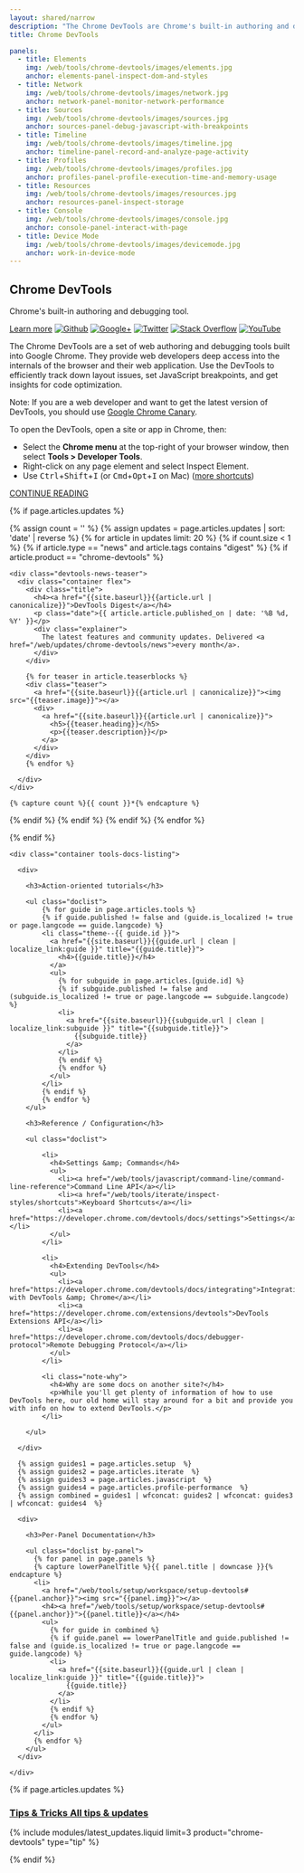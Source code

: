 ```yaml
---
layout: shared/narrow
description: "The Chrome DevTools are Chrome's built-in authoring and debugging tool."
title: Chrome DevTools

panels:
  - title: Elements
    img: /web/tools/chrome-devtools/images/elements.jpg
    anchor: elements-panel-inspect-dom-and-styles
  - title: Network
    img: /web/tools/chrome-devtools/images/network.jpg
    anchor: network-panel-monitor-network-performance
  - title: Sources
    img: /web/tools/chrome-devtools/images/sources.jpg
    anchor: sources-panel-debug-javascript-with-breakpoints
  - title: Timeline
    img: /web/tools/chrome-devtools/images/timeline.jpg
    anchor: timeline-panel-record-and-analyze-page-activity
  - title: Profiles
    img: /web/tools/chrome-devtools/images/profiles.jpg
    anchor: profiles-panel-profile-execution-time-and-memory-usage
  - title: Resources
    img: /web/tools/chrome-devtools/images/resources.jpg
    anchor: resources-panel-inspect-storage
  - title: Console
    img: /web/tools/chrome-devtools/images/console.jpg
    anchor: console-panel-interact-with-page
  - title: Device Mode
    img: /web/tools/chrome-devtools/images/devicemode.jpg
    anchor: work-in-device-mode
---
```


<div class="todo-banner">
  <div class="mdl-grid">
    <div class="mdl-cell mdl-cell--6-col">
      <h2>Chrome DevTools</h2>
    </div>
    <div class="mdl-cell mdl-cell--6-col">
      <p>Chrome's built-in authoring and debugging tool.</p>
      <p>
        <a class="mdl-button mdl-js-button mdl-button--raised" href="#TODO">Learn more</a>
        <a href="https://github.com/GoogleChrome"><img src="/web/imgs/social/github-circle.svg" alt="Github"></a>
        <a href="https://plus.google.com/+GoogleChromeDevelopers"><img src="/web/imgs/social/google-plus-box.svg" alt="Google+"></a>
        <a href="https://twitter.com/ChromeDevTools"><img src="/web/imgs/social/twitter.svg" alt="Twitter"></a>
        <a href="http://stackoverflow.com/questions/tagged/google-chrome-devtools"><img src="/web/imgs/social/stackoverflow.svg" alt="Stack Overflow"></a>
        <a href="https://www.youtube.com/user/ChromeDevelopers"><img src="/web/imgs/social/youtube-play.svg" alt="YouTube"></a>
      </p>
    </div>
    <div class="mdl-cell mdl-cell--6-col">
      <p>The Chrome DevTools are a set of web authoring and debugging tools built into Google Chrome. They provide web developers deep access into the internals of the browser and their web application. Use the DevTools to efficiently track down layout issues, set JavaScript breakpoints, and get insights for code optimization.</p>
      <div class="note">Note: If you are a web developer and want to get the latest version of DevTools, you should use <a href="https://tools.google.com/dlpage/chromesxs">Google Chrome Canary</a>.</div>
    </div>
    <div class="mdl-cell mdl-cell--6-col">
      <p>To open the DevTools, open a site or app in Chrome, then:</p>
      <ul>
        <li>Select the <strong>Chrome menu</strong> at the top-right of your browser window, then select <strong>Tools > Developer Tools</strong>.</li>
        <li>Right-click on any page element and select Inspect Element.</li>
        <li>Use <kbd class="kbd">Ctrl</kbd>+<kbd class="kbd">Shift</kbd>+<kbd class="kbd">I</kbd> (or <kbd class="kbd">Cmd</kbd>+<kbd class="kbd">Opt</kbd>+<kbd class="kbd">I</kbd> on Mac) (<a href="https://developer.chrome.com/devtools/docs/shortcuts">more shortcuts</a>)</li>
      </ul>
      <a class="mdl-button mdl-js-button mdl-button--raised" href="/web/tools/setup/workspace/setup-devtools">CONTINUE READING</a>
    </div>
  </div>
</div>

<div class="devtools">


{% if page.articles.updates %}

  {% assign count = '' %}
  {% assign updates = page.articles.updates | sort: 'date' | reverse  %}
  {% for article in updates limit: 20 %}
  {% if count.size < 1 %}
  {% if article.type == "news" and article.tags contains "digest"  %}
  {% if article.product == "chrome-devtools" %}

    <div class="devtools-news-teaser">
      <div class="container flex">
        <div class="title">
          <h4><a href="{{site.baseurl}}{{article.url | canonicalize}}">DevTools Digest</a></h4>
          <p class="date">{{ article.article.published_on | date: '%B %d, %Y' }}</p>
          <div class="explainer">
            The latest features and community updates. Delivered <a href="/web/updates/chrome-devtools/news">every month</a>.
          </div>
        </div>

        {% for teaser in article.teaserblocks %}
        <div class="teaser">
          <a href="{{site.baseurl}}{{article.url | canonicalize}}"><img src="{{teaser.image}}"></a>
          <div>
            <a href="{{site.baseurl}}{{article.url | canonicalize}}">
              <h5>{{teaser.heading}}</h5>
              <p>{{teaser.description}}</p>
            </a>
          </div>
        </div>       
        {% endfor %}

      </div>
    </div>

    {% capture count %}{{ count }}*{% endcapture %}

  {% endif %}
  {% endif %}
  {% endif %}
  {% endfor %}

{% endif %}

<a name="docs"></a>
  <div class="tools-home">

    <div class="container tools-docs-listing">

      <div>

        <h3>Action-oriented tutorials</h3>

        <ul class="doclist">
            {% for guide in page.articles.tools %}
            {% if guide.published != false and (guide.is_localized != true or page.langcode == guide.langcode) %}
            <li class="theme--{{ guide.id }}">
              <a href="{{site.baseurl}}{{guide.url | clean | localize_link:guide }}" title="{{guide.title}}">
                <h4>{{guide.title}}</h4>
              </a>
              <ul>
                {% for subguide in page.articles.[guide.id] %}
                {% if subguide.published != false and (subguide.is_localized != true or page.langcode == subguide.langcode) %}
                <li>
                  <a href="{{site.baseurl}}{{subguide.url | clean | localize_link:subguide }}" title="{{subguide.title}}">
                    {{subguide.title}}
                  </a>
                </li>
                {% endif %}
                {% endfor %}
              </ul>
            </li>
            {% endif %}
            {% endfor %}
        </ul>

        <h3>Reference / Configuration</h3>

        <ul class="doclist">

            <li>
              <h4>Settings &amp; Commands</h4>
              <ul>
                <li><a href="/web/tools/javascript/command-line/command-line-reference">Command Line API</a></li>
                <li><a href="/web/tools/iterate/inspect-styles/shortcuts">Keyboard Shortcuts</a></li>
                <li><a href="https://developer.chrome.com/devtools/docs/settings">Settings</a></li>
              </ul>
            </li>

            <li>
              <h4>Extending DevTools</h4>
              <ul>
                <li><a href="https://developer.chrome.com/devtools/docs/integrating">Integrating with DevTools &amp; Chrome</a></li>
                <li><a href="https://developer.chrome.com/extensions/devtools">DevTools Extensions API</a></li>
                <li><a href="https://developer.chrome.com/devtools/docs/debugger-protocol">Remote Debugging Protocol</a></li>
              </ul>
            </li>

            <li class="note-why">
              <h4>Why are some docs on another site?</h4>
              <p>While you'll get plenty of information of how to use DevTools here, our old home will stay around for a bit and provide you with info on how to extend DevTools.</p>
            </li>

        </ul>

      </div>

      {% assign guides1 = page.articles.setup  %}
      {% assign guides2 = page.articles.iterate  %}
      {% assign guides3 = page.articles.javascript  %}
      {% assign guides4 = page.articles.profile-performance  %}
      {% assign combined = guides1 | wfconcat: guides2 | wfconcat: guides3 | wfconcat: guides4  %}

      <div>

        <h3>Per-Panel Documentation</h3>

        <ul class="doclist by-panel">
          {% for panel in page.panels %}
          {% capture lowerPanelTitle %}{{ panel.title | downcase }}{% endcapture %}
          <li>
            <a href="/web/tools/setup/workspace/setup-devtools#{{panel.anchor}}"><img src="{{panel.img}}"></a>
            <h4><a href="/web/tools/setup/workspace/setup-devtools#{{panel.anchor}}">{{panel.title}}</a></h4>
            <ul>
              {% for guide in combined %}
              {% if guide.panel == lowerPanelTitle and guide.published != false and (guide.is_localized != true or page.langcode == guide.langcode) %}
              <li>
                <a href="{{site.baseurl}}{{guide.url | clean | localize_link:guide }}" title="{{guide.title}}">
                  {{guide.title}}
                </a>
              </li>
              {% endif %}
              {% endfor %}
            </ul>
          </li>        
          {% endfor %}
        </ul>
      </div>

    </div>

  </div>

{% if page.articles.updates %}

  <div class="tools-updates devtools-updates">
    <div class="container">
      <h3><a href="/web/updates/chrome-devtools">Tips &amp; Tricks <span>All tips &amp; updates</span></a></h3>
      {% include modules/latest_updates.liquid limit=3 product="chrome-devtools" type="tip" %}
    </div>
  </div>

{% endif %}

</div>
